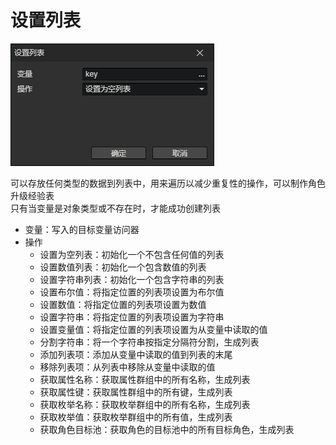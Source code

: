 # 设置列表

![](img/setList-1.png)

可以存放任何类型的数据到列表中，用来遍历以减少重复性的操作，可以制作角色升级经验表  
只有当变量是对象类型或不存在时，才能成功创建列表

- 变量：写入的目标变量访问器
- 操作
  - 设置为空列表：初始化一个不包含任何值的列表
  - 设置数值列表：初始化一个包含数值的列表
  - 设置字符串列表：初始化一个包含字符串的列表
  - 设置布尔值：将指定位置的列表项设置为布尔值
  - 设置数值：将指定位置的列表项设置为数值
  - 设置字符串：将指定位置的列表项设置为字符串
  - 设置变量值：将指定位置的列表项设置为从变量中读取的值
  - 分割字符串：将一个字符串按指定分隔符分割，生成列表
  - 添加列表项：添加从变量中读取的值到列表的末尾
  - 移除列表项：从列表中移除从变量中读取的值
  - 获取属性名称：获取属性群组中的所有名称，生成列表
  - 获取属性键：获取属性群组中的所有键，生成列表
  - 获取枚举名称：获取枚举群组中的所有名称，生成列表
  - 获取枚举值：获取枚举群组中的所有值，生成列表
  - 获取角色目标池：获取角色的目标池中的所有目标角色，生成列表
